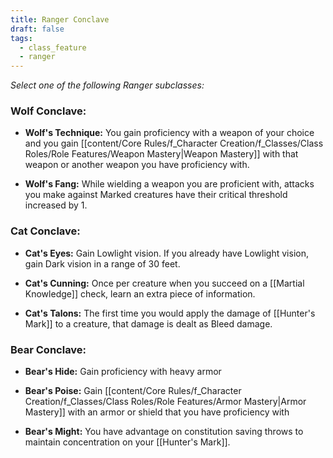 ```yaml
---
title: Ranger Conclave
draft: false
tags:
  - class_feature
  - ranger
---
```


*Select one of the following Ranger subclasses:*

### Wolf Conclave:

- **Wolf's Technique:** You gain proficiency with a weapon of your choice and you gain [[content/Core Rules/f_Character Creation/f_Classes/Class Roles/Role Features/Weapon Mastery|Weapon Mastery]] with that weapon or another weapon you have proficiency with.

- **Wolf's Fang:** While wielding a weapon you are proficient with, attacks you make against Marked creatures have their critical threshold increased by 1.

### Cat Conclave:

- **Cat's Eyes:** Gain Lowlight vision. If you already have Lowlight vision, gain Dark vision in a range of 30 feet.

- **Cat's Cunning:** Once per creature when you succeed on a [[Martial Knowledge]] check, learn an extra piece of information.

- **Cat's Talons:** The first time you would apply the damage of [[Hunter's Mark]] to a creature, that damage is dealt as Bleed damage.

### Bear Conclave:

- **Bear's Hide:** Gain proficiency with heavy armor

- **Bear's Poise:** Gain [[content/Core Rules/f_Character Creation/f_Classes/Class Roles/Role Features/Armor Mastery|Armor Mastery]] with an armor or shield that you have proficiency with

- **Bear's Might:** You have advantage on constitution saving throws to maintain concentration on your [[Hunter's Mark]].